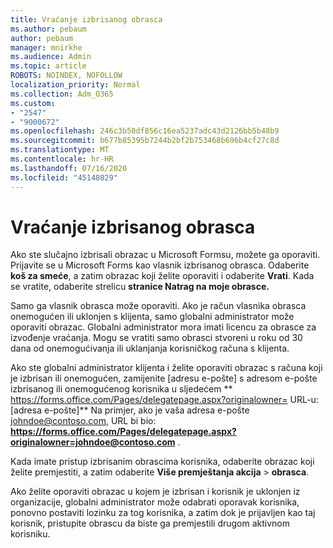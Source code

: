 ```yaml
---
title: Vraćanje izbrisanog obrasca
ms.author: pebaum
author: pebaum
manager: mnirkhe
ms.audience: Admin
ms.topic: article
ROBOTS: NOINDEX, NOFOLLOW
localization_priority: Normal
ms.collection: Adm_O365
ms.custom:
- "2547"
- "9000672"
ms.openlocfilehash: 246c3b50df856c16ea5237adc43d2126bb5b48b9
ms.sourcegitcommit: b677b85395b7244b2bf2b753468b696b4cf27c8d
ms.translationtype: MT
ms.contentlocale: hr-HR
ms.lasthandoff: 07/16/2020
ms.locfileid: "45148029"
---
```

# <a name="restore-a-deleted-form"></a>Vraćanje izbrisanog obrasca

Ako ste slučajno izbrisali obrazac u Microsoft Formsu, možete ga oporaviti. Prijavite se u Microsoft Forms kao vlasnik izbrisanog obrasca. Odaberite **koš za smeće**, a zatim obrazac koji želite oporaviti i odaberite **Vrati**. Kada se vratite, odaberite strelicu **stranice Natrag na moje obrasce.**

Samo ga vlasnik obrasca može oporaviti. Ako je račun vlasnika obrasca onemogućen ili uklonjen s klijenta, samo globalni administrator može oporaviti obrazac. Globalni administrator mora imati licencu za obrasce za izvođenje vraćanja. Mogu se vratiti samo obrasci stvoreni u roku od 30 dana od onemogućivanja ili uklanjanja korisničkog računa s klijenta.

Ako ste globalni administrator klijenta i želite oporaviti obrazac s računa koji je izbrisan ili onemogućen, zamijenite [adresu e-pošte] s adresom e-pošte izbrisanog ili onemogućenog korisnika u sljedećem ** https://forms.office.com/Pages/delegatepage.aspx?originalowner= URL-u: [adresa e-pošte]** Na primjer, ako je vaša adresa e-pošte johndoe@contoso.com, URL bi bio: **https://forms.office.com/Pages/delegatepage.aspx?originalowner=johndoe@contoso.com** . 

Kada imate pristup izbrisanim obrascima korisnika, odaberite obrazac koji želite premjestiti, a zatim odaberite **Više premještanja akcija**  >  **obrasca**.

Ako želite oporaviti obrazac u kojem je izbrisan i korisnik je uklonjen iz organizacije, globalni administrator može odabrati oporavak korisnika, ponovno postaviti lozinku za tog korisnika, a zatim dok je prijavljen kao taj korisnik, pristupite obrascu da biste ga premjestili drugom aktivnom korisniku. 